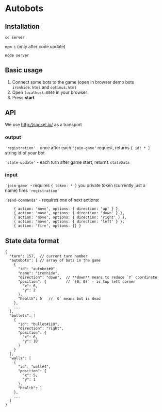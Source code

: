 # Autobots

## Installation

`cd server`

`npm i` (only after code update)

`node server`

## Basic usage

1. Connect some bots to the game (open in browser demo bots `ironhide.html` and `optimus.html`
2. Open `localhost:8000` in your browser
3. Press **start**
 
## API

We use http://socket.io/ as a transport

### output

`'registration'` - once after each `'join-game'` request, returns `{ id: * }` string id of your bot

`'state-update'` - each turn after game start, returns `stateData`

### input

`'join-game'` - requires `{ token: * }` you private token (currently just a name)
    fires `'registration'`
    
`'send-commands'` - requires one of next actions:
```
    { action: 'move', options: { direction: 'up' } },
    { action: 'move', options: { direction: 'down' } },
    { action: 'move', options: { direction: 'right' } },
    { action: 'move', options: { direction: 'left' } },
    { action: 'fire', options: {} }
```

## State data format

```
{
  "turn": 157,  // current turn number
  "autobots": [ // array of bots in the game
    {
      "id": "autobot#0",  
      "name": "ironhide",
      "direction": "down",  // **down** means to reduce `Y` coordinate
      "position": {         // `(0, 0)` - is top left corner
        "x": 6,
        "y": 2
      },
      "health": 5   // `0` means bot is dead
    },
    ...
  ],
  "bullets": [
    {
      "id": "bullet#118",
      "direction": "right",
      "position": {
        "x": 6,
        "y": 10
      }
    }
  ],
  "walls": [
    {
      "id": "wall#4",
      "position": {
        "x": 5,
        "y": 1
      },
      "health": 1
    },
    ...
  ]
}
